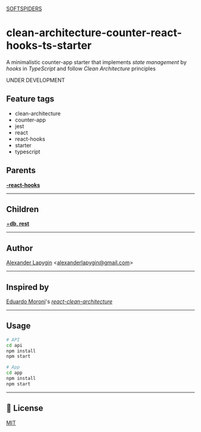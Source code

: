 [SOFTSPIDERS](https://github.com/softspiders/softspiders)

# clean-architecture-counter-react-hooks-ts-starter

A minimalistic counter-app starter that implements *state management* by *hooks* in *TypeScript* and follow
*Clean Architecture* principles

UNDER DEVELOPMENT

## Feature tags
- clean-architecture
- counter-app
- jest
- react
- react-hooks
- starter
- typescript

## Parents

[**-react-hooks**](https://github.com/softspiders/clean-architecture-counter-starters/tree/clean-architecture-counter-react-ts-starter)

---
## Children
[+**db, rest**](https://github.com/softspiders/clean-architecture-counter-starters/tree/clean-architecture-counter-react-hooks-db-ts-starter)

---
## Author

[Alexander Lapygin](https://github.com/AlexanderLapygin) <<alexanderlapygin@gmail.com>>

---
## Inspired by

[Eduardo Moroni](https://github.com/eduardomoroni)'s [*react-clean-architecture*](https://github.com/eduardomoroni/react-clean-architecture)

---

## Usage

```sh
# API
cd api
npm install
npm start

# App
cd app
npm install
npm start
```

---
## :memo: License
[MIT](./LICENSE)
